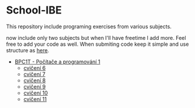 # School-IBE

This repository include programing exercises from various subjects.

now include only two subjects but when I'll have freetime I add more. Feel free to add your code as well. When submiting code keep it simple and use structure as [here](https://github.com/jedla97/School-IBE/tree/main/BPC1T).

* [BPC1T - Počítače a programování 1](https://github.com/jedla97/School-IBE/tree/main/BPC1T)
  * [cvičení 6](https://github.com/jedla97/School-IBE/tree/main/BPC1T/cviceni06)
  * [cvičení 7](https://github.com/jedla97/School-IBE/tree/main/BPC1T/cviceni07)
  * [cvičení 8](https://github.com/jedla97/School-IBE/tree/main/BPC1T/cviceni08)
  * [cvičení 9](https://github.com/jedla97/School-IBE/tree/main/BPC1T/cviceni09)
  * [cvičení 10](https://github.com/jedla97/School-IBE/tree/main/BPC1T/cviceni10)
  * [cvičení 11](https://github.com/jedla97/School-IBE/tree/main/BPC1T/cviceni11)
  
  
